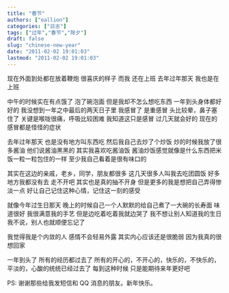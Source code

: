 ```yaml
---
title: "春节"
authors: ["eallion"]
categories: ["日志"]
tags: ["过年","春节","除夕"]
draft: false
slug: "chinese-new-year"
date: "2011-02-02 19:01:03"
lastmod: "2011-02-02 19:01:03"
---
```


现在外面到处都在放着鞭炮
很喜庆的样子
而我
还在上班
去年过年那天
我也是在上班

中午的时候实在有点饿了
泡了碗泡面
但是我却不怎么想吃东西
一年到头身体都好好的
我没想到一年之中最后的两天日子里
我感冒了
是重感冒
头比较晕，鼻子塞住了
关键是喉咙很痛，呼吸比较困难
我知道这只是感冒
过几天就会好的
现在的感冒都是怪怪的症状

去年过年那天
也是没有地方叫东西吃
然后我自己去炒了个炒饭
炒的时候我放了很多酱油
他们说酱油黑黑的
其实我喜欢吃酱油饭
酱油炒饭感觉就像是什么东西把米饭一粒一粒包住的一样
至少我自己看着是很有味口的

其实在这边的亲戚，老乡，同学，朋友都很多
这几天很多人叫我去吃团圆饭
好多地方我都没有去
走不开吧
其实也是真的抽不开身
但是更多的我是想把自己弄得惨淡一点
好让自己记住这种心情，记住这一刻的感受

就像今年过生日那天
晚上的时候自己一个人默默的给自己煮了一大碗的长寿面
味道很好
我很满意我的手艺
但是边吃着吃着我就边哭了
我不想让别人知道我的生日
我不说，别人也就顺便忘记了

我觉得我是个内敛的人
感情不会轻易外露
其实内心应该还是很脆弱
因为我真的很想回家

一年到头了
所有的经历都过去了
所有的开心的，不开心的，快乐的，不快乐的，平淡的，心酸的统统已经过去了
每到这种时候
只是能期待来年更好吧

PS: 谢谢那些给我发短信和 QQ 消息的朋友。新年快乐。
